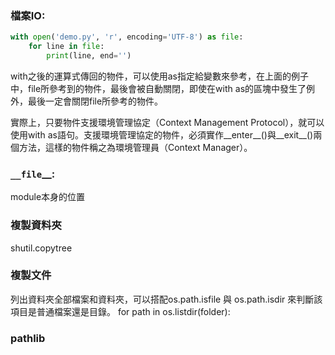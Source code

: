 ### 檔案IO:
```Python
with open('demo.py', 'r', encoding='UTF-8') as file:
    for line in file:
        print(line, end='')
```

with之後的運算式傳回的物件，可以使用as指定給變數來參考，在上面的例子中，file所參考到的物件，最後會被自動關閉，即使在with as的區塊中發生了例外，最後一定會關閉file所參考的物件。

實際上，只要物件支援環境管理協定（Context Management Protocol），就可以使用with as語句。支援環境管理協定的物件，必須實作__enter__()與__exit__()兩個方法，這樣的物件稱之為環境管理員（Context Manager）。



### `__file`__:
module本身的位置

### 複製資料夾
shutil.copytree

### 複製文件


列出資料夾全部檔案和資料夾，可以搭配os.path.isfile 與 os.path.isdir 來判斷該項目是普通檔案還是目錄。
for path in os.listdir(folder):

### pathlib
